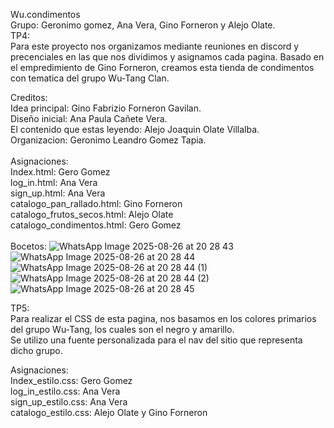 Wu.condimentos <br>
Grupo: Geronimo gomez, Ana Vera, Gino Forneron y Alejo Olate. <br>
TP4:<br>
Para este proyecto nos organizamos mediante reuniones en discord y precenciales en las que nos dividimos y asignamos cada pagina.
Basado en el empredimiento de Gino Forneron, creamos esta tienda de condimentos con tematica del grupo Wu-Tang Clan.<br>

Creditos: <br>
Idea principal: Gino Fabrizio Forneron Gavilan. <br>
Diseño inicial: Ana Paula Cañete Vera.<br>
El contenido que estas leyendo: Alejo Joaquin Olate Villalba.<br>
Organizacion: Geronimo Leandro Gomez Tapia.<br>
<br>
Asignaciones: <br>
Index.html: Gero Gomez <br>
log_in.html: Ana Vera <br>
sign_up.html: Ana Vera <br>
catalogo_pan_rallado.html: Gino Forneron <br>
catalogo_frutos_secos.html: Alejo Olate <br>
catalogo_condimentos.html: Gero Gomez <br>
<br>
Bocetos:
![WhatsApp Image 2025-08-26 at 20 28 43 ](https://github.com/user-attachments/assets/6d6fbab2-cd0e-4857-9478-dc7646e57261) 
![WhatsApp Image 2025-08-26 at 20 28 44](https://github.com/user-attachments/assets/2e6a9a8c-23a5-48a5-97a6-c3c0a3e5a9a2)
![WhatsApp Image 2025-08-26 at 20 28 44 (1)](https://github.com/user-attachments/assets/38a1ea30-aa3c-4d5d-9466-c165f32ffaa2)
![WhatsApp Image 2025-08-26 at 20 28 44 (2)](https://github.com/user-attachments/assets/b803160b-94c8-437a-9473-4b01e403c18e)
![WhatsApp Image 2025-08-26 at 20 28 45](https://github.com/user-attachments/assets/0bd61c43-7757-4451-87d8-4be977ecee6d)

TP5: <br>
Para realizar el CSS de esta pagina, nos basamos en los colores primarios del grupo Wu-Tang, los cuales son el negro y amarillo. <br>
Se utilizo una fuente personalizada para el nav del sitio que representa dicho grupo. <br>

Asignaciones: <br>
Index_estilo.css: Gero Gomez <br>
log_in_estilo.css: Ana Vera <br>
sign_up_estilo.css: Ana Vera <br>
catalogo_estilo.css: Alejo Olate y Gino Forneron <br>
<br>

